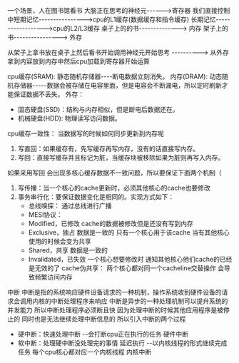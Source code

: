 
一个场景，人在图书馆看书
大脑正在思考的神经元------>寄存器 我们直接控制
中短期记忆---------------->cpu的L1缓存(数据缓存和指令缓存)
长期记忆------------------>cpu的L2/L3缓存
桌子上的的书--------------> 内存
架子上的书----------------> 外存

从架子上拿书放在桌子上然后看书开始调用神经元开始思考 ----------> 从外存拿到内容放到内存中然后cpu加载到寄存器开始运算

cpu缓存(SRAM): 静态随机存储器----断电数据立刻消失。
内存(DRAM): 动态随机存储器-----数据会被存储在电容里面，但是电容会不断漏电，所以定时刷新才能保证数据不丢失。
外存：
- 固态硬盘(SSD)：结构与内存相似，但是断电后数据还在。
- 机械硬盘(HDD): 物理读写访问数据。

cpu缓存一致性：
当数据写的时候如何同步更新到内存呢
1. 写直回：如果缓存有，先写缓存再写内存，没有的话直接写内存。
2. 写回：直接写缓存并且标记为脏，当缓存块被移除如果为脏则再写入内存。

如果采用写回 会出现多核心缓存数据不一致问题，所以要保证下面两个机制（
1. 写传播：当一个核心的cache更新时，必须其他核心的cache也要修改
2. 事务串行化：要保证数据变化是相同的。实现方式如下：
    - 总线嗅探： 通过总线进行广播
    - MESI协议：
     - Modified，已修改 cache的数据被修改但是还没有写到内存
     - Exclusive，独占 数据是一致的 只有一个核心用于该cache 当有其他核心使用的时候会变为共享
     - Shared，共享 数据是一致的
     - Invalidated，已失效 一个核心想要修改时 通知其他核心他们cache的已经是无效的了
cache伪共享：
两个核心都对同一个cacheline交替操作 会导致频繁访问内存


中断
中断是指的系统响应硬件设备请求的一种机制，操作系统收到硬件设备的请求会调用内核的中断处理程序来响应
中断是异步的一种处理机制可以提升系统的并发能力
所以中断处理程序必须断且快 因为处理中断的时候其他应用程序是被停止的 同时也是无法继续处理中断信息的
所以引入中断的两个过程
- 硬中断：快速处理中断  --会打断cpu正在执行的任务 硬件中断
- 软中断：处理硬中断没处理完的事情 延迟执行  --以内核线程的形式继续完成任务 每个cpu核心都对应一个内核线程  内核中断
